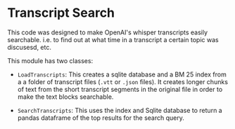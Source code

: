 # Transcript Search

This code was designed to make OpenAI's whisper transcripts easily searchable. i.e. to find out at what time in a transcript a certain topic was discusesd, etc.

This module has two classes:

* `LoadTranscripts`: This creates a sqlite database and a BM 25 index from a a folder of transcript files (`.vtt` or `.json` files). It creates longer chunks of text from the short transcript segments in the original file in order to make the text blocks searchable.

* `SearchTranscripts`: This uses the index and Sqlite database to return a pandas dataframe of the top results for the search query.



